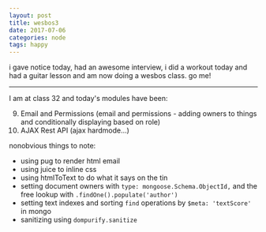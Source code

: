 ```yaml
---
layout: post
title: wesbos3
date: 2017-07-06
categories: node
tags: happy
---
```


i gave notice today, had an awesome interview, i did a workout today and had a guitar lesson and am now doing a wesbos class. go me!

---

I am at class 32 and today's modules have been:

9. Email and Permissions (email and permissions - adding owners to things and conditionally displaying based on role)
10. AJAX Rest API (ajax hardmode...)

nonobvious things to note:

* using pug to render html email
* using juice to inline css
* using htmlToText to do what it says on the tin
* setting document owners with `type: mongoose.Schema.ObjectId,` and the free lookup with `.findOne().populate('author')`
* setting text indexes and sorting `find` operations by `$meta: 'textScore'` in mongo
* sanitizing using `dompurify.sanitize`


